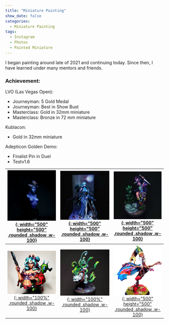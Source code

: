 ```yaml
---
title: "Miniature Painting"
show_date: false
categories: 
  - Miniature Painting
tags: 
  - Instagram
  - Photos
  - Painted Miniature
---
```

I began painting around late of 2021 and continuing today. Since then, I have learned under many mentors and friends. 

### Achievement: 
 LVO (Las Vegas Open):
 - Journeyman: 5 Gold Medal
 - Journeyman: Best in Show Bust
 - Masterclass: Gold in 32mm miniature
 - Masterclass: Bronze in 72 mm miniature

 Kublacon:
  - Gold in 32mm miniature
  
 Adepticon Golden Demo:
  - Finalist Pin in Duel
  - Testv1.6


| [![Widowmaker](/assets/Paintings-img/Widowmaker.jpg){: width="500" height="500" .rounded .shadow .w-100}](https://www.instagram.com/p/DI2X7-FTWv4/) | [![Oyasu](/assets/Paintings-img/Oyasu.jpg){: width="500" height="500" .rounded .shadow .w-100}](https://www.instagram.com/p/DD7NYHDJB6V/) | [![Umeka](/assets/Paintings-img/Umeka.jpg){: width="500" height="500" .rounded .shadow .w-100}](https://www.instagram.com/p/Cwvpa-jy2kl/) |
|:--------------------------------------------------------------------------------------------------------------------------------------:|:-----------------------------------------------------------------------------------------------------------------------------:|:-----------------------------------------------------------------------------------------------------------------------------:|
| [![Ava](/assets/Paintings-img/Ava.png){: width="100%" .rounded .shadow .w-100}](https://www.instagram.com/p/CuPlPH8x9SC/)|        [![Byako](/assets/Paintings-img/Byakko.png){: width="100%" .rounded .shadow .w-100}](https://www.instagram.com/p/Cr_cdNzpd2T/)        | [![Tomoe](/assets/Paintings-img/Tomoe.png){: width="500" height="500" .rounded .shadow .w-100}](https://www.instagram.com/p/CekG7x0p5si/)|

